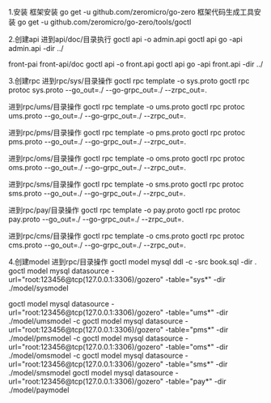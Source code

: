 1.安装
框架安装 go get -u github.com/zeromicro/go-zero
框架代码生成工具安装 go get -u github.com/zeromicro/go-zero/tools/goctl

2.创建api
进到api/doc/目录执行
goctl api -o admin.api
goctl api go -api admin.api -dir ../

front-pai
front-api/doc
goctl api -o front.api
goctl api go -api front.api -dir ../

3.创建rpc
进到rpc/sys/目录操作
goctl rpc template -o sys.proto
goctl rpc protoc sys.proto --go_out=./ --go-grpc_out=./ --zrpc_out=.

进到rpc/ums/目录操作
goctl rpc template -o ums.proto
goctl rpc protoc ums.proto --go_out=./ --go-grpc_out=./ --zrpc_out=.

进到rpc/pms/目录操作
goctl rpc template -o pms.proto
goctl rpc protoc pms.proto --go_out=./ --go-grpc_out=./ --zrpc_out=.

进到rpc/oms/目录操作
goctl rpc template -o oms.proto
goctl rpc protoc oms.proto --go_out=./ --go-grpc_out=./ --zrpc_out=.

进到rpc/sms/目录操作
goctl rpc template -o sms.proto
goctl rpc protoc sms.proto --go_out=./ --go-grpc_out=./ --zrpc_out=.

进到rpc/pay/目录操作
goctl rpc template -o pay.proto
goctl rpc protoc pay.proto --go_out=./ --go-grpc_out=./ --zrpc_out=.

进到rpc/cms/目录操作
goctl rpc template -o cms.proto
goctl rpc protoc cms.proto --go_out=./ --go-grpc_out=./ --zrpc_out=.

4.创建model
进到rpc/目录操作
goctl model mysql ddl -c -src book.sql -dir .
goctl model mysql datasource -url="root:123456@tcp(127.0.0.1:3306)/gozero" -table="sys*" -dir ./model/sysmodel

goctl model mysql datasource -url="root:123456@tcp(127.0.0.1:3306)/gozero" -table="ums*" -dir ./model/umsmodel -c
goctl model mysql datasource -url="root:123456@tcp(127.0.0.1:3306)/gozero" -table="pms*" -dir ./model/pmsmodel -c
goctl model mysql datasource -url="root:123456@tcp(127.0.0.1:3306)/gozero" -table="oms*" -dir ./model/omsmodel -c
goctl model mysql datasource -url="root:123456@tcp(127.0.0.1:3306)/gozero" -table="sms*" -dir ./model/smsmodel
goctl model mysql datasource -url="root:123456@tcp(127.0.0.1:3306)/gozero" -table="pay*" -dir ./model/paymodel
